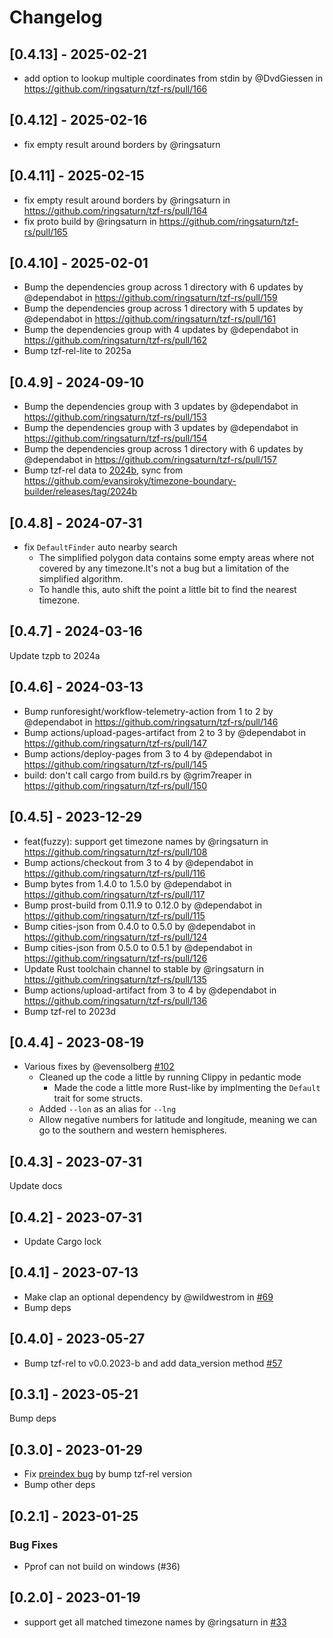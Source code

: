 # Changelog

## [0.4.13] - 2025-02-21

* add option to lookup multiple coordinates from stdin by @DvdGiessen in https://github.com/ringsaturn/tzf-rs/pull/166

## [0.4.12] - 2025-02-16

* fix empty result around borders by @ringsaturn

## [0.4.11] - 2025-02-15

* fix empty result around borders by @ringsaturn in https://github.com/ringsaturn/tzf-rs/pull/164
* fix proto build by @ringsaturn in https://github.com/ringsaturn/tzf-rs/pull/165

## [0.4.10] - 2025-02-01

* Bump the dependencies group across 1 directory with 6 updates by @dependabot in https://github.com/ringsaturn/tzf-rs/pull/159
* Bump the dependencies group across 1 directory with 5 updates by @dependabot in https://github.com/ringsaturn/tzf-rs/pull/161
* Bump the dependencies group with 4 updates by @dependabot in https://github.com/ringsaturn/tzf-rs/pull/162
* Bump tzf-rel-lite to 2025a

## [0.4.9] - 2024-09-10

* Bump the dependencies group with 3 updates by @dependabot in https://github.com/ringsaturn/tzf-rs/pull/153
* Bump the dependencies group with 3 updates by @dependabot in https://github.com/ringsaturn/tzf-rs/pull/154
* Bump the dependencies group across 1 directory with 6 updates by @dependabot in https://github.com/ringsaturn/tzf-rs/pull/157
* Bump tzf-rel data to [2024b](https://github.com/ringsaturn/tzf-rel/releases/tag/v0.0.2024-b), sync from https://github.com/evansiroky/timezone-boundary-builder/releases/tag/2024b

## [0.4.8] - 2024-07-31

- fix `DefaultFinder` auto nearby search
  - The simplified polygon data contains some empty areas where not covered by any timezone.It's not a bug but a limitation of the simplified algorithm.
  - To handle this, auto shift the point a little bit to find the nearest timezone.

## [0.4.7] - 2024-03-16

Update tzpb to 2024a

## [0.4.6] - 2024-03-13

* Bump runforesight/workflow-telemetry-action from 1 to 2 by @dependabot in https://github.com/ringsaturn/tzf-rs/pull/146
* Bump actions/upload-pages-artifact from 2 to 3 by @dependabot in https://github.com/ringsaturn/tzf-rs/pull/147
* Bump actions/deploy-pages from 3 to 4 by @dependabot in https://github.com/ringsaturn/tzf-rs/pull/145
* build: don't call cargo from build.rs by @grim7reaper in https://github.com/ringsaturn/tzf-rs/pull/150

## [0.4.5] - 2023-12-29

* feat(fuzzy): support get timezone names by @ringsaturn in https://github.com/ringsaturn/tzf-rs/pull/108
* Bump actions/checkout from 3 to 4 by @dependabot in https://github.com/ringsaturn/tzf-rs/pull/116
* Bump bytes from 1.4.0 to 1.5.0 by @dependabot in https://github.com/ringsaturn/tzf-rs/pull/117
* Bump prost-build from 0.11.9 to 0.12.0 by @dependabot in https://github.com/ringsaturn/tzf-rs/pull/115
* Bump cities-json from 0.4.0 to 0.5.0 by @dependabot in https://github.com/ringsaturn/tzf-rs/pull/124
* Bump cities-json from 0.5.0 to 0.5.1 by @dependabot in https://github.com/ringsaturn/tzf-rs/pull/126
* Update Rust toolchain channel to stable by @ringsaturn in https://github.com/ringsaturn/tzf-rs/pull/135
* Bump actions/upload-artifact from 3 to 4 by @dependabot in https://github.com/ringsaturn/tzf-rs/pull/136
* Bump tzf-rel to 2023d

## [0.4.4] - 2023-08-19

- Various fixes by @evensolberg
  [#102](https://github.com/ringsaturn/tzf-rs/pull/102)
  - Cleaned up the code a little by running Clippy in pedantic mode
    - Made the code a little more Rust-like by implmenting the `Default` trait
      for some structs.
  - Added `--lon` as an alias for `--lng`
  - Allow negative numbers for latitude and longitude, meaning we can go to the
    southern and western hemispheres.

## [0.4.3] - 2023-07-31

Update docs

## [0.4.2] - 2023-07-31

- Update Cargo lock

## [0.4.1] - 2023-07-13

- Make clap an optional dependency by @wildwestrom in
  [#69](https://github.com/ringsaturn/tzf-rs/pull/69)
- Bump deps

## [0.4.0] - 2023-05-27

- Bump tzf-rel to v0.0.2023-b and add data_version method
  [#57](https://github.com/ringsaturn/tzf-rs/pull/57)

## [0.3.1] - 2023-05-21

Bump deps

## [0.3.0] - 2023-01-29

- Fix [preindex bug](https://github.com/ringsaturn/tzf/issues/76) by bump
  tzf-rel version
- Bump other deps

## [0.2.1] - 2023-01-25

### Bug Fixes

- Pprof can not build on windows (#36)

## [0.2.0] - 2023-01-19

- support get all matched timezone names by @ringsaturn in
  [#33](https://github.com/ringsaturn/tzf-rs/pull/33)
